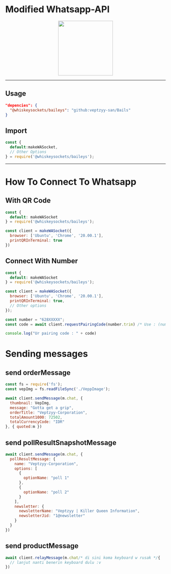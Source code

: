 # Modified Whatsapp-API
<p align='center'>
  <img src="https://files.catbox.moe/dmz4z9.png" width="172">
</p>

--- 

## Usage
```json
"depencies": {
  "@whiskeysockets/baileys": "github:veptzyy-san/Bails"
}
```
## Import
```javascript
const {
  default:makeWASocket,
  // Other Options 
} = require('@whiskeysockets/baileys');
```

---
# How To Connect To Whatsapp
## With QR Code
```javascript
const {
  default: makeWASocket
} = require('@whiskeysockets/baileys');

const client = makeWASocket({
  browser: ['Ubuntu', 'Chrome', '20.00.1'],
  printQRInTerminal: true
})
```

## Connect With Number
```javascript
const {
  default: makeWASocket
} = require('@whiskeysockets/baileys');

const client = makeWASocket({
  browser: ['Ubuntu', 'Chrome', '20.00.1'],
  printQRInTerminal: true,
  // Other options
});

const number = "628XXXXX";
const code = await client.requestPairingCode(number.trim) /* Use : (number, "YYYYYYYY") for custom-pairing */

console.log("Ur pairing code : " + code)
```

# Sending messages

## send orderMessage
```javascript
const fs = require('fs');
const vepImg = fs.readFileSync('./VeppImage');

await client.sendMessage(m.chat, {
  thumbnail: VepImg,
  message: "Gotta get a grip",
  orderTitle: "Veptzyy-Corporation",
  totalAmount1000: 72502,
  totalCurrencyCode: "IDR"
}, { quoted:m })
```

## send pollResultSnapshotMessage
```javascript
await client.sendMessage(m.chat, {
  pollResultMessage: {
    name: "Veptzyy-Corporation",
    options: [
      {
        optionName: "poll 1"
      },
      {
        optionName: "poll 2"
      }
    ],
    newsletter: {
      newsletterName: "Veptzyy | Killer Queen Information",
      newsletterJid: "1@newsletter"
    }
  }
})
```

## send productMessage
```javascript
await client.relayMessage(m.chat/* di sini koma keyboard w rusak */{
  // lanjut nanti benerin keyboard dulu :v
})
```
